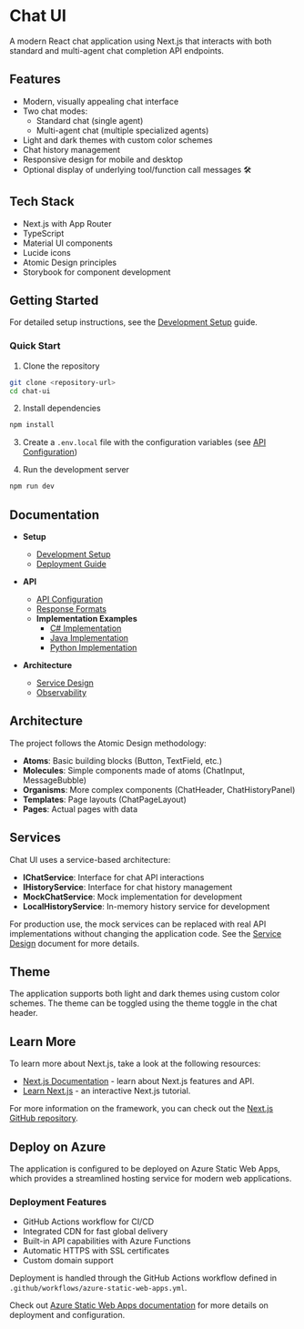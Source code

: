 # Chat UI

A modern React chat application using Next.js that interacts with both standard and multi-agent chat completion API endpoints.

## Features

- Modern, visually appealing chat interface
- Two chat modes:
  - Standard chat (single agent)
  - Multi-agent chat (multiple specialized agents)
- Light and dark themes with custom color schemes
- Chat history management
- Responsive design for mobile and desktop
- Optional display of underlying tool/function call messages 🛠️

## Tech Stack

- Next.js with App Router
- TypeScript
- Material UI components
- Lucide icons
- Atomic Design principles
- Storybook for component development

## Getting Started

For detailed setup instructions, see the [Development Setup](./docs/setup/development.md) guide.

### Quick Start

1. Clone the repository
```bash
git clone <repository-url>
cd chat-ui
```

2. Install dependencies
```bash
npm install
```

3. Create a `.env.local` file with the configuration variables (see [API Configuration](./docs/api/configuration.md))

4. Run the development server
```bash
npm run dev
```

## Documentation

- **Setup**
  - [Development Setup](./docs/setup/development.md)
  - [Deployment Guide](./docs/setup/deployment.md)

- **API**
  - [API Configuration](./docs/api/configuration.md)
  - [Response Formats](./docs/api/response-formats.md)
  - **Implementation Examples**
    - [C# Implementation](./docs/api/examples/csharp.md)
    - [Java Implementation](./docs/api/examples/java.md)
    - [Python Implementation](./docs/api/examples/python.md)

- **Architecture**
  - [Service Design](./docs/architecture/service-design.md)
  - [Observability](./docs/architecture/observability.md)

## Architecture

The project follows the Atomic Design methodology:

- **Atoms**: Basic building blocks (Button, TextField, etc.)
- **Molecules**: Simple components made of atoms (ChatInput, MessageBubble)
- **Organisms**: More complex components (ChatHeader, ChatHistoryPanel)
- **Templates**: Page layouts (ChatPageLayout)
- **Pages**: Actual pages with data

## Services

Chat UI uses a service-based architecture:

- **IChatService**: Interface for chat API interactions
- **IHistoryService**: Interface for chat history management
- **MockChatService**: Mock implementation for development
- **LocalHistoryService**: In-memory history service for development

For production use, the mock services can be replaced with real API implementations without changing the application code. See the [Service Design](./docs/architecture/service-design.md) document for more details.

## Theme

The application supports both light and dark themes using custom color schemes. The theme can be toggled using the theme toggle in the chat header.

## Learn More

To learn more about Next.js, take a look at the following resources:

- [Next.js Documentation](https://nextjs.org/docs) - learn about Next.js features and API.
- [Learn Next.js](https://nextjs.org/learn) - an interactive Next.js tutorial.

For more information on the framework, you can check out the [Next.js GitHub repository](https://github.com/nextjs/next.js).

## Deploy on Azure

The application is configured to be deployed on Azure Static Web Apps, which provides a streamlined hosting service for modern web applications.

### Deployment Features

- GitHub Actions workflow for CI/CD
- Integrated CDN for fast global delivery
- Built-in API capabilities with Azure Functions
- Automatic HTTPS with SSL certificates
- Custom domain support

Deployment is handled through the GitHub Actions workflow defined in `.github/workflows/azure-static-web-apps.yml`.

Check out [Azure Static Web Apps documentation](https://learn.microsoft.com/en-us/azure/static-web-apps/) for more details on deployment and configuration.
